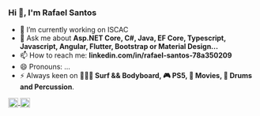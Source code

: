 ### Hi 👋, I'm Rafael Santos


- 🔭 I’m currently working on ISCAC
- 💬 Ask me about **Asp.NET Core, C#, Java, EF Core, Typescript, Javascript, Angular, Flutter, Bootstrap or Material Design...**
- 📫 How to reach me: **linkedin.com/in/rafael-santos-78a350209**
- 😄 Pronouns: ...
- ⚡  Always keen on **🌊🏄‍♀️ Surf && Bodyboard, 🎮 PS5, 🍿 Movies, 🥁 Drums and Percussion**.

<a href="https://www.facebook.com/pedrorafaelsantoscx/" target="_blank">
    <img align="center" src="https://cdn.jsdelivr.net/npm/simple-icons@3.0.1/icons/facebook.svg" alt="hynzhw" height="20" width="20" />
</a>
<a href="https://instagram.com/pedro_rafael_santos" target="_blank">
    <img align="center" src="https://cdn.jsdelivr.net/npm/simple-icons@3.0.1/icons/instagram.svg" alt="hynzhw" height="20" width="20" />
</a>


<!--
**prafaelmsantos/prafaelmsantos** is a ✨ _special_ ✨ repository because its `README.md` (this file) appears on your GitHub profile.

Here are some ideas to get you started:

- 🔭 I’m currently working on ISCAC
- 🌱 I’m currently learning ...
- 👯 I’m looking to collaborate on ...
- 🤔 I’m looking for help with ...
- 💬 Ask me about **Asp.NET Core, C#, Java, EF Core, Typescript, Javascript, Angular, Flutter, Bootstrap or Material Design...**
- 📫 How to reach me: ...
- 😄 Pronouns: ...
- ⚡ Fun fact: ...

linkedin.com/in/rafael-santos-78a350209
-->
